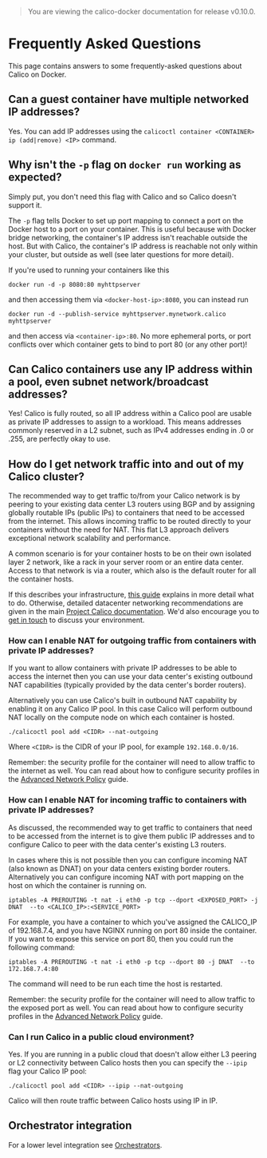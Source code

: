 > You are viewing the calico-docker documentation for release v0.10.0.

# Frequently Asked Questions
This page contains answers to some frequently-asked questions about Calico on Docker.

## Can a guest container have multiple networked IP addresses?
Yes. You can add IP addresses using the `calicoctl container <CONTAINER> ip (add|remove) <IP>` command.

## Why isn't the `-p` flag on `docker run` working as expected?
Simply put, you don't need this flag with Calico and so Calico doesn't support it.

The `-p` flag tells Docker to set up port mapping to connect a port on the Docker host
to a port on your container.  This is useful because with Docker bridge networking, the
container's IP address isn't reachable outside the host.  But with Calico, the 
container's IP address is reachable not only within your cluster, but outside as well
(see later questions for more detail).

If you're used to running your containers like this

    docker run -d -p 8080:80 myhttpserver
  
and then accessing them via `<docker-host-ip>:8080`, you can instead run

    docker run -d --publish-service myhttpserver.mynetwork.calico myhttpserver
  
and then access via `<container-ip>:80`.  No more ephemeral ports, or port conflicts over
which container gets to bind to port 80 (or any other port)!

## Can Calico containers use any IP address within a pool, even subnet network/broadcast addresses?

Yes!  Calico is fully routed, so all IP address within a Calico pool are usable as 
private IP addresses to assign to a workload.  This means addresses commonly 
reserved in a L2 subnet, such as IPv4 addresses ending in .0 or .255, are perfectly 
okay to use.

## How do I get network traffic into and out of my Calico cluster?
The recommended way to get traffic to/from your Calico network is by peering to 
your existing data center L3 routers using BGP and by assigning globally 
routable IPs (public IPs) to containers that need to be accessed from the internet. 
This allows incoming traffic to be routed directly to your containers without the 
need for NAT.  This flat L3 approach delivers exceptional network scalability
and performance.

A common scenario is for your container hosts to be on their own 
isolated layer 2 network, like a rack in your server room or an entire data 
center.  Access to that network is via a router, which also is the default 
router for all the container hosts.

If this describes your infrastructure, [this guide](ExternalConnectivity.md) 
explains in more detail what to do. Otherwise, detailed datacenter networking 
recommendations are given in the main 
[Project Calico documentation](http://docs.projectcalico.org/en/latest/index.html).
We'd also encourage you to [get in touch](http://www.projectcalico.org/contact/) 
to discuss your environment.

### How can I enable NAT for outgoing traffic from containers with private IP addresses?
If you want to allow containers with private IP addresses to be able to access the 
internet then you can use your data center's existing outbound NAT capabilities
(typically provided by the data center's border routers).

Alternatively you can use Calico's built in outbound NAT capability by enabling it on any
Calico IP pool. In this case Calico will perform outbound NAT locally on the compute
node on which each container is hosted.
```
./calicoctl pool add <CIDR> --nat-outgoing
```
Where `<CIDR>` is the CIDR of your IP pool, for example `192.168.0.0/16`.

Remember: the security profile for the container will need to allow traffic to the 
internet as well. You can read about how to configure security profiles in the 
[Advanced Network Policy](AdvancedNetworkPolicy.md) guide.

### How can I enable NAT for incoming traffic to containers with private IP addresses?
As discussed, the recommended way to get traffic to containers that 
need to be accessed from the internet is to give them public IP addresses and
to configure Calico to peer with the data center's existing L3 routers.

In cases where this is not possible then you can configure incoming NAT 
(also known as DNAT) on your data centers existing border routers. Alternatively
you can configure incoming NAT with port mapping on the host on which the container
is running on. 
```
iptables -A PREROUTING -t nat -i eth0 -p tcp --dport <EXPOSED_PORT> -j DNAT  --to <CALICO_IP>:<SERVICE_PORT>
```
For example, you have a container to which you've assigned the CALICO_IP of 192.168.7.4, and you have NGINX running on port 80 inside the container. If you want to expose this service on port 80, then you could run the following command:
```
iptables -A PREROUTING -t nat -i eth0 -p tcp --dport 80 -j DNAT  --to 172.168.7.4:80
```
The command will need to be run each time the host is restarted.

Remember: the security profile for the container will need to allow traffic to the exposed port as well.  You can read about how to configure security profiles in the [Advanced Network Policy](AdvancedNetworkPolicy.md) guide.

### Can I run Calico in a public cloud environment? 
Yes.  If you are running in a public cloud that doesn't allow either L3 peering or L2 connectivity between Calico hosts then you can specify the `--ipip` flag your Calico IP pool:
```
./calicoctl pool add <CIDR> --ipip --nat-outgoing
```
Calico will then route traffic between Calico hosts using IP in IP.

## Orchestrator integration

For a lower level integration see [Orchestrators](Orchestrators.md).

